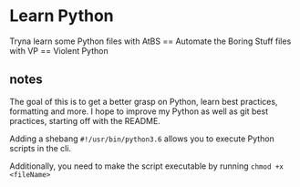 # Learn Python 

Tryna learn some Python
files with AtBS == Automate the Boring Stuff
files with VP == Violent Python 

## notes

The goal of this is to get a better grasp on Python, learn best practices, formatting and more. I hope to improve my Python as well as git best practices, starting off with the README.

Adding a shebang `#!/usr/bin/python3.6` allows you to execute Python scripts in the cli.

Additionally, you need to make the script executable by running `chmod +x <fileName>`
